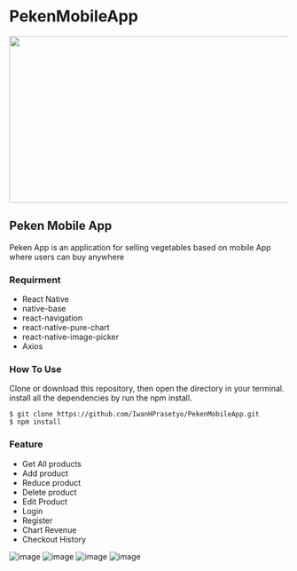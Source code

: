 # PekenMobileApp

<p align="center">
  <img width="600" height="300" src="https://i-verve.com/wp-content/themes/iverve-child/images/react-native/react-native-solution-expertise.png">
</p>

## Peken Mobile App

Peken App is an application for selling vegetables based on mobile App where users can buy anywhere

### Requirment

* React Native
* native-base
* react-navigation
* react-native-pure-chart
* react-native-image-picker
* Axios

### How To Use

Clone or download this repository, then open the directory in your terminal. install all the dependencies by run the npm install.

```
$ git clone https://github.com/IwanHPrasetyo/PekenMobileApp.git
$ npm install
```

### Feature

* Get All products
* Add product
* Reduce product
* Delete product
* Edit Product
* Login
* Register
* Chart Revenue
* Checkout History


![image](https://user-images.githubusercontent.com/55027286/67619079-32b76600-f821-11e9-9e42-c1e0e0184f57.png)
![image](https://user-images.githubusercontent.com/55027286/67619121-d7d23e80-f821-11e9-9e79-8fb19f62fa2f.png)
![image](https://user-images.githubusercontent.com/55027286/67619153-4f07d280-f822-11e9-9bcb-edf7ebfcfaaf.png)
![image](https://user-images.githubusercontent.com/55027286/67619198-bde52b80-f822-11e9-8477-4e1a94679873.png)
